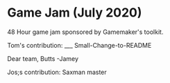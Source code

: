 # Game Jam (July 2020)

48 Hour game jam sponsored by Gamemaker's toolkit.

Tom's contribution: ___
 Small-Change-to-README

Dear team,
	Butts
		-Jamey

Jos;s contribution: Saxman
master
